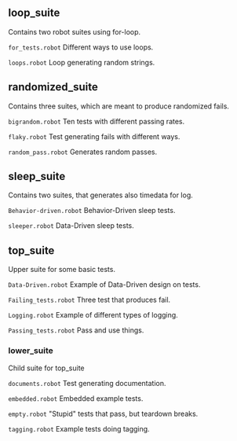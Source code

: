 
## loop_suite
Contains two robot suites using for-loop.

`for_tests.robot`       Different ways to use loops.

`loops.robot`           Loop generating random strings.
## randomized_suite
Contains three suites, which are meant to produce randomized fails.

`bigrandom.robot`       Ten tests with different passing rates.

`flaky.robot`           Test generating fails with different ways.

`random_pass.robot`     Generates random passes.
## sleep_suite
Contains two suites, that generates also timedata for log.

`Behavior-driven.robot` Behavior-Driven sleep tests.

`sleeper.robot`         Data-Driven sleep tests.
## top_suite
Upper suite for some basic tests.

`Data-Driven.robot`     Example of Data-Driven design on tests.

`Failing_tests.robot`   Three test that produces fail.

`Logging.robot`         Example of different types of logging.

`Passing_tests.robot`   Pass and use things.
### lower_suite
Child suite for top_suite

`documents.robot`       Test generating documentation.

`embedded.robot`        Embedded example tests.

`empty.robot`           "Stupid" tests that pass, but teardown breaks.

`tagging.robot`         Example tests doing tagging.
